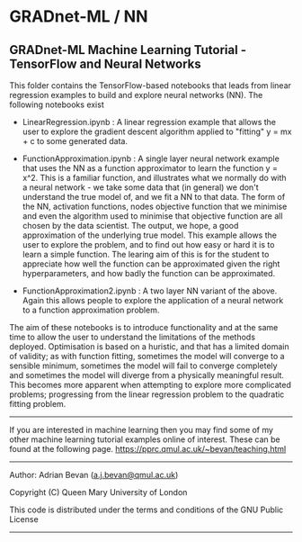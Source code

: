 # GRADnet-ML / NN
GRADnet-ML Machine Learning Tutorial - TensorFlow and Neural Networks
-------------------------------------------------------------------------------------------------
This folder contains the TensorFlow-based notebooks that leads from linear regression examples
to build and explore neural networks (NN). The following notebooks exist

  - LinearRegression.ipynb : A linear regression example that allows the user to explore the
    gradient descent algorithm applied to "fitting" y = mx + c to some generated data.

  - FunctionApproximation.ipynb : A single layer neural network example that uses the NN as a function
    approximator to learn the function y = x^2.  This is a familiar function, and illustrates what we
    normally do with a neural network - we take some data that (in general) we don't understand the 
    true model of, and we fit a NN to that data.  The form of the NN, activation functions, nodes
    objective function that we minimise and even the algorithm used to minimise that objective function
    are all chosen by the data scientist.  The output, we hope, a good approximation of the underlying
    true model.  This example allows the user to explore the problem, and to find out how easy or hard
    it is to learn a simple function.  The learing aim of this is for the student to appreciate how
    well the function can be approximated given the right hyperparameters, and how badly the function
    can be approximated.

  - FunctionApproximation2.ipynb : A two layer NN variant of the above.  Again this allows people to 
    explore the application of a neural network to a function approximation problem.  

The aim of these notebooks is to introduce functionality and at the same time to allow the user
to understand the limitations of the methods deployed.  Optimisation is based on a huristic, and 
that has a limited domain of validity; as with function fitting, sometimes the model will converge
to a sensible minimum, sometimes the model will fail to converge completely and sometimes the model
will diverge from a physically meaningful result.  This becomes more apparent when attempting to 
explore more complicated problems; progressing from the linear regression problem to the quadratic
fitting problem.  

-------------------------------------------------------------------------------------------------

If you are interested in machine learning then you may find some of my other machine 
learning tutorial examples online of interest. These can be found at the following page.
  https://pprc.qmul.ac.uk/~bevan/teaching.html

-------------------------------------------------------------------------------------------------
Author: Adrian Bevan (a.j.bevan@qmul.ac.uk)

Copyright (C) Queen Mary University of London

This code is distributed under the terms and conditions of the GNU Public License

-------------------------------------------------------------------------------------------------
